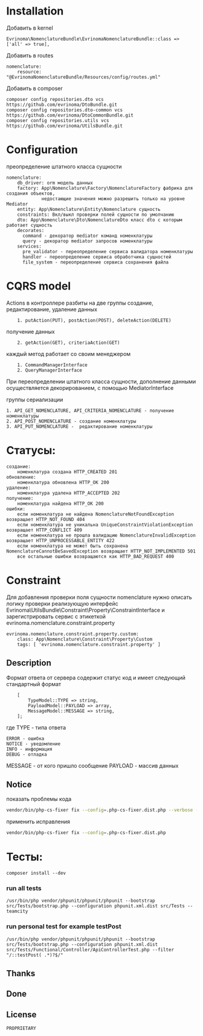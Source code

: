 # Installation

Добавить в kernel

    Evrinoma\NomenclatureBundle\EvrinomaNomenclatureBundle::class => ['all' => true],

Добавить в routes

    nomenclature:
        resource: "@EvrinomaNomenclatureBundle/Resources/config/routes.yml"

Добавить в composer

    composer config repositories.dto vcs https://github.com/evrinoma/DtoBundle.git
    composer config repositories.dto-common vcs https://github.com/evrinoma/DtoCommonBundle.git
    composer config repositories.utils vcs https://github.com/evrinoma/UtilsBundle.git

# Configuration

преопределение штатного класса сущности

    nomenclature:
        db_driver: orm модель данных
        factory: App\Nomenclature\Factory\NomenclatureFactory фабрика для создания объектов,
                 недостающие значения можно разрешить только на уровне Mediator
        entity: App\Nomenclature\Entity\Nomenclature сущность
        constraints: Вкл/выкл проверки полей сущности по умолчанию 
        dto: App\Nomenclature\Dto\NomenclatureDto класс dto с которым работает сущность
        decorates:
          command - декоратор mediator команд номенклатуры
          query - декоратор mediator запросов номенклатуры
        services:
          pre_validator - переопределение сервиса валидатора номенклатуры
          handler - переопределение сервиса обработчика сущностей
          file_system - переопределение сервиса сохранения файла

# CQRS model

Actions в контроллере разбиты на две группы
создание, редактирование, удаление данных

        1. putAction(PUT), postAction(POST), deleteAction(DELETE)
получение данных

        2. getAction(GET), criteriaAction(GET)

каждый метод работает со своим менеджером

        1. CommandManagerInterface
        2. QueryManagerInterface

При переопределении штатного класса сущности, дополнение данными осуществляется декорированием, с помощью MediatorInterface


группы  сериализации

    1. API_GET_NOMENCLATURE, API_CRITERIA_NOMENCLATURE - получение номенклатуры
    2. API_POST_NOMENCLATURE - создание номенклатуры
    3. API_PUT_NOMENCLATURE -  редактирование номенклатуры

# Статусы:

    создание:
        номенклатура создана HTTP_CREATED 201
    обновление:
        номенклатура обновлена HTTP_OK 200
    удаление:
        номенклатура удалена HTTP_ACCEPTED 202
    получение:
        номенклатура найдена HTTP_OK 200
    ошибки:
        если номенклатура не найдена NomenclatureNotFoundException возвращает HTTP_NOT_FOUND 404
        если номенклатура не уникальна UniqueConstraintViolationException возвращает HTTP_CONFLICT 409
        если номенклатура не прошла валидацию NomenclatureInvalidException возвращает HTTP_UNPROCESSABLE_ENTITY 422
        если номенклатура не может быть сохранена NomenclatureCannotBeSavedException возвращает HTTP_NOT_IMPLEMENTED 501
        все остальные ошибки возвращаются как HTTP_BAD_REQUEST 400

# Constraint

Для добавления проверки поля сущности nomenclature нужно описать логику проверки реализующую интерфейс Evrinoma\UtilsBundle\Constraint\Property\ConstraintInterface и зарегистрировать сервис с этикеткой evrinoma.nomenclature.constraint.property

    evrinoma.nomenclature.constraint.property.custom:
        class: App\Nomenclature\Constraint\Property\Custom
        tags: [ 'evrinoma.nomenclature.constraint.property' ]

## Description
Формат ответа от сервера содержит статус код и имеет следующий стандартный формат
```text
    [
        TypeModel::TYPE => string,
        PayloadModel::PAYLOAD => array,
        MessageModel::MESSAGE => string,
    ];
```
где
TYPE - типа ответа

    ERROR - ошибка
    NOTICE - уведомление
    INFO - информация
    DEBUG - отладка

MESSAGE - от кого пришло сообщение
PAYLOAD - массив данных

## Notice

показать проблемы кода

```bash
vendor/bin/php-cs-fixer fix --config=.php-cs-fixer.dist.php --verbose --diff --dry-run
```

применить исправления

```bash
vendor/bin/php-cs-fixer fix --config=.php-cs-fixer.dist.php
```

# Тесты:

    composer install --dev

### run all tests

    /usr/bin/php vendor/phpunit/phpunit/phpunit --bootstrap src/Tests/bootstrap.php --configuration phpunit.xml.dist src/Tests --teamcity

### run personal test for example testPost

    /usr/bin/php vendor/phpunit/phpunit/phpunit --bootstrap src/Tests/bootstrap.php --configuration phpunit.xml.dist src/Tests/Functional/Controller/ApiControllerTest.php --filter "/::testPost( .*)?$/" 

## Thanks

## Done

## License
    PROPRIETARY
   